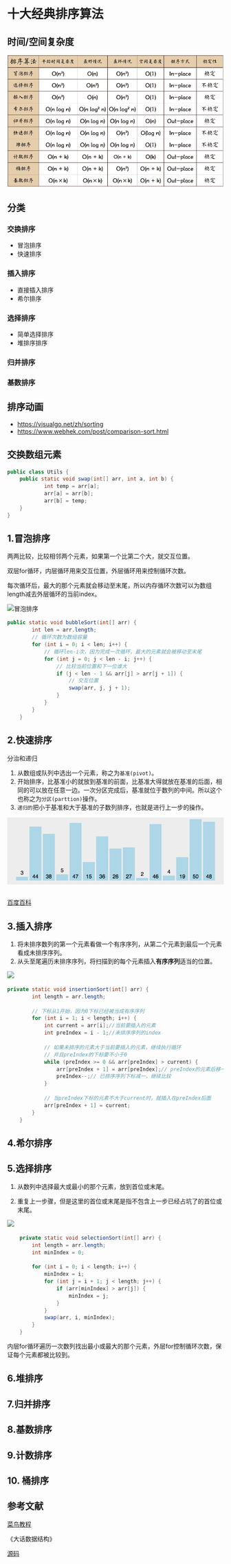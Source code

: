 # 十大经典排序算法

## 时间/空间复杂度

![](imgs/sort_%20complexity.png)

## 分类

### 交换排序
  * 冒泡排序
  * 快速排序
### 插入排序
  * 直接插入排序
  * 希尔排序
### 选择排序
  * 简单选择排序
  * 堆排序排序
### 归并排序
### 基数排序

## 排序动画

* https://visualgo.net/zh/sorting
* https://www.webhek.com/post/comparison-sort.html

## 交换数组元素

```java
public class Utils {
    public static void swap(int[] arr, int a, int b) {
            int temp = arr[a];
            arr[a] = arr[b];
            arr[b] = temp;
    }
}
```

## 1.冒泡排序

两两比较，比较相邻两个元素，如果第一个比第二个大，就交互位置。

双层for循环，内层循环用来交互位置，外层循环用来控制循环次数。

每次循环后，最大的那个元素就会移动至末尾，所以内存循环次数可以为数组length减去外层循环的当前index。

![冒泡排序](img/bubble_sort.gif)

```java
public static void bubbleSort(int[] arr) {
        int len = arr.length;
        // 循环次数为数组容量
        for (int i = 0; i < len; i++) {
            // 循环len-i次，因为完成一次循环，最大的元素就会被移动至末尾
            for (int j = 0; j < len - i; j++) {
                // 比较当前位置和下一位谁大
                if (j < len - 1 && arr[j] > arr[j + 1]) {
                    // 交互位置
                    swap(arr, j, j + 1);
                }
            }
        }
    }
```

## 2.快速排序

分治和递归

1. 从数组或队列中选出一个元素，称之为`基准(pivot)`。
2. 开始排序，比基准小的就放到基准的前面，比基准大得就放在基准的后面，相同的可以放在任意一边。一次分区完成后，基准就位于数列的中间。所以这个也称之为`分区(parttion)`操作。
3. `递归的`把小于基准和大于基准的子数列排序，也就是进行上一步的操作。

![](imgs/quick_sort.gif)

```java

```

[百度百科]([https://baike.baidu.com/item/%E5%BF%AB%E9%80%9F%E6%8E%92%E5%BA%8F%E7%AE%97%E6%B3%95/369842?fromtitle=%E5%BF%AB%E9%80%9F%E6%8E%92%E5%BA%8F&fromid=2084344](https://baike.baidu.com/item/快速排序算法/369842?fromtitle=快速排序&fromid=2084344))

## 3.插入排序

1. 将未排序数列的第一个元素看做一个有序序列，从第二个元素到最后一个元素看成未排序序列。
2. 从头至尾遍历未排序序列，将扫描到的每个元素插入**有序序列**适当的位置。

![](img/insertion_sort.gif)

```java
private static void insertionSort(int[] arr) {
        int length = arr.length;

        // 下标从1开始，因为0下标已经被当成有序序列
        for (int i = 1; i < length; i++) {
            int current = arr[i];//当前要插入的元素
            int preIndex = i - 1;//未排序序列的index

            // 如果未排序的元素大于当前要插入的元素，继续执行循环
            // 并且preIndex的下标要不小于0
            while (preIndex >= 0 && arr[preIndex] > current) {
                arr[preIndex + 1] = arr[preIndex];// preIndex的元素后移一位
                preIndex--;// 已排序序列下标减一，继续比较
            }

            // 当preIndex下标的元素不大于current时，就插入在preIndex后面
            arr[preIndex + 1] = current;
        }
    }
```



## 4.希尔排序

## 5.选择排序

1. 从数列中选择最大或最小的那个元素，放到首位或末尾。

2. 重复上一步骤，但是这里的首位或末尾是指不包含上一步已经占坑了的首位或末尾。

![](img/selection_sort.gif)

```java
    private static void selectionSort(int[] arr) {
        int length = arr.length;
        int minIndex = 0;

        for (int i = 0; i < length; i++) {
            minIndex = i;
            for (int j = i + 1; j < length; j++) {
                if (arr[minIndex] > arr[j]) {
                    minIndex = j;
                }
            }
            swap(arr, i, minIndex);
        }
    }
```

内层for循环遍历一次数列找出最小或最大的那个元素，外层for控制循环次数，保证每个元素都被比较到。

## 6.堆排序

## 7.归并排序

## 8.基数排序

## 9.计数排序

## 10. 桶排序

## 参考文献

[菜鸟教程](https://www.runoob.com/w3cnote/ten-sorting-algorithm.html)

《大话数据结构》

[源码](https://github.com/simplepeng/KeepLearningExample/tree/master/example_algorithm)

